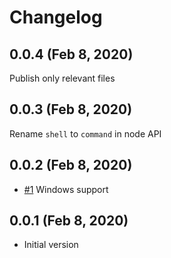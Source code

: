 # Changelog

## 0.0.4 (Feb 8, 2020)

Publish only relevant files

## 0.0.3 (Feb 8, 2020)

Rename `shell` to `command` in node API

## 0.0.2 (Feb 8, 2020)

- [#1](https://github.com/ranyitz/newshell/pull/1) Windows support

## 0.0.1 (Feb 8, 2020)

- Initial version
